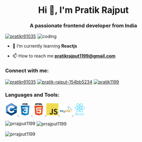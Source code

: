 <h1 align="center">Hi 👋, I'm Pratik Rajput</h1>
<h3 align="center">A passionate frontend developer from India</h3>
<img align="right" alt="coding" width="400" src="https://media1.giphy.com/media/qgQUggAC3Pfv687qPC/giphy.gif?cid=ecf05e473pjtv8ciq8fjiodubj8ha6qinwvmqw25h2vagng0&ep=v1_gifs_search&rid=giphy.gif&ct=g">

<p align="left"> <a href="https://twitter.com/pratikr61035" target="blank"><img src="https://img.shields.io/twitter/follow/pratikr61035?logo=twitter&style=for-the-badge" alt="pratikr61035" /></a> </p>

- 🌱 I’m currently learning **Reactjs**

- 📫 How to reach me **pratikrajput1199@gmail.com**

<h3 align="left">Connect with me:</h3>
<p align="left">
<a href="https://twitter.com/pratikr61035" target="blank"><img align="center" src="https://raw.githubusercontent.com/rahuldkjain/github-profile-readme-generator/master/src/images/icons/Social/twitter.svg" alt="pratikr61035" height="30" width="40" /></a>
<a href="https://linkedin.com/in/pratik-rajput-154bb5234" target="blank"><img align="center" src="https://raw.githubusercontent.com/rahuldkjain/github-profile-readme-generator/master/src/images/icons/Social/linked-in-alt.svg" alt="pratik-rajput-154bb5234" height="30" width="40" /></a>
<a href="https://www.leetcode.com/pratik1199" target="blank"><img align="center" src="https://raw.githubusercontent.com/rahuldkjain/github-profile-readme-generator/master/src/images/icons/Social/leet-code.svg" alt="pratik1199" height="30" width="40" /></a>
</p>

<h3 align="left">Languages and Tools:</h3>
<p align="left"> <a href="https://www.w3schools.com/cpp/" target="_blank" rel="noreferrer"> <img src="https://raw.githubusercontent.com/devicons/devicon/master/icons/cplusplus/cplusplus-original.svg" alt="cplusplus" width="40" height="40"/> </a> <a href="https://www.w3schools.com/css/" target="_blank" rel="noreferrer"> <img src="https://raw.githubusercontent.com/devicons/devicon/master/icons/css3/css3-original-wordmark.svg" alt="css3" width="40" height="40"/> </a> <a href="https://www.w3.org/html/" target="_blank" rel="noreferrer"> <img src="https://raw.githubusercontent.com/devicons/devicon/master/icons/html5/html5-original-wordmark.svg" alt="html5" width="40" height="40"/> </a> <a href="https://developer.mozilla.org/en-US/docs/Web/JavaScript" target="_blank" rel="noreferrer"> <img src="https://raw.githubusercontent.com/devicons/devicon/master/icons/javascript/javascript-original.svg" alt="javascript" width="40" height="40"/> </a> <a href="https://www.mysql.com/" target="_blank" rel="noreferrer"> <img src="https://raw.githubusercontent.com/devicons/devicon/master/icons/mysql/mysql-original-wordmark.svg" alt="mysql" width="40" height="40"/> </a> <a href="https://reactjs.org/" target="_blank" rel="noreferrer"> <img src="https://raw.githubusercontent.com/devicons/devicon/master/icons/react/react-original-wordmark.svg" alt="react" width="40" height="40"/> </a> </p>

<p><img align="left" src="https://github-readme-stats.vercel.app/api/top-langs?username=prrajput1199&show_icons=true&locale=en&layout=compact" alt="prrajput1199" /></p>

<p>&nbsp;<img align="center" src="https://github-readme-stats.vercel.app/api?username=prrajput1199&show_icons=true&locale=en" alt="prrajput1199" /></p>

<p><img align="center" src="https://github-readme-streak-stats.herokuapp.com/?user=prrajput1199&" alt="prrajput1199" /></p>
